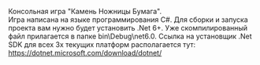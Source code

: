 Консольная игра "Камень Ножницы Бумага".  
Игра написана на языке программирования C#. 
Для сборки и запуска проекта вам нужно будет установить .Net 6+. Уже скомпилированный файл прилагается в папке bin\Debug\net6.0.
Ссылка на установщик .Net SDK для всех 3х текущих платформ располагается тут: https://dotnet.microsoft.com/download/dotnet/ 
